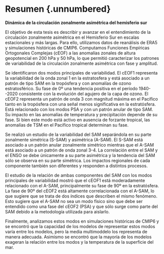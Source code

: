 # Resumen {.unnumbered}

**Dinámica de la circulación zonalmente asimétrica del hemisferio sur**

El objetivo de esta tesis es describir y avanzar en el entendimiento de la circulación zonalmente asimétrica en el Hemisferio Sur en escalas estacionales y más largas.
Para ello, utilizamos datos de reanálisis de ERA5 y simulaciones históricas de CMIP6.
Computamos Funciones Empíricas Ortogonales Complejas (cEOF) a las anomalías zonales de altura geopotencial en 200 hPa y 50 hPa, lo que permitió caracterizar los patrones de variabilidad de la circulación zonalmente asimétrica con fase y amplitud.

Se identificaron dos modos principales de variabilidad.
El cEOF1 representa la variabilidad de la onda zonal 1 en la estratosfera y está asociado a un patrón de tipo SAM en la tropósfera y con anomalías de ozono estratosférico.
Su fase de 0º una tendencia positiva en el período 1940--2020 consistente con la evolución del agujero de la capa de ozono.
El cEOF2 representa un patrón de onda 3 con magnitud máxima en el Pacífico tanto en la tropósfera con una señal menos significativa en la estratósfera.
Está relacionado con los modos PSA y con un patrón anular de tipo SAM.
Su impacto en las anomalías de temperatura y precipitación depende de su fase.
Si bien este modo está activo en ausencia de forzante tropical, las anomalías de TSM en el Pacífico tropical determinan su fase.

Se realizó un estudio de la variabilidad del SAM separándola en su parte zonalmente simétrica (S-SAM) y asimétrica (A-SAM).
El S-SAM está asociado a un patrón anular zonalmente simétrico mientras que el A-SAM está asociado a un patrón de onda zonal 3-4.
La correlación entre el SAM y el ENSO se debe únicamente a su parte asimétrica y la tendencia del SAM sólo se observa en su parte simétrica.
Los impactos regionales de cada componente también son diferentes y responden a distintos procesos.

El estudio de la relación de ambas componentes del SAM con los modos principales de variabilidad mostró que el cEOF1 está moderadamente relacionado con el A-SAM, principalmente su fase de 90º en la estratósfera.
La fase de 90º del cEOF2 está altamente correlacionada con el A-SAM, lo que sugiere que se trata de dos índices que describen el mismo fenómeno.
Esto sugiere que el A-SAM no sea un modo físico sino que debe ser entendido como una fase del cEOF2 (PSA) y que sólo surge como parte del SAM debido a la metodología utilizada para aislarlo.

Finalmente, analizamos estos modos en simulaciones históricas de CMIP6 y se encontró que la capacidad de los modelos de representar estos modos varía entre los modelos, pero la media multimoddelo los representa de manera adecuada.
Asimismo se encontró que la mayoría de los modelos exageran la relación entre los modos y la temperatura de la superficie del mar.
